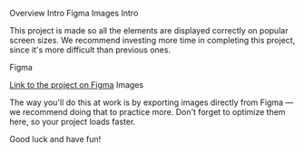 Overview
Intro
Figma
Images
Intro

This project is made so all the elements are displayed correctly on popular screen sizes. We recommend investing more time in completing this project, since it's more difficult than previous ones.

Figma

[Link to the project on Figma](https://www.figma.com/design/Es8zZP3ARGH9JGcw60i3OD/Sprint-3_-Around-the-US?node-id=6432-147&t=IDRDdzNWKazkf5YQ-0)
Images

The way you'll do this at work is by exporting images directly from Figma — we recommend doing that to practice more. Don't forget to optimize them here, so your project loads faster.

Good luck and have fun!
